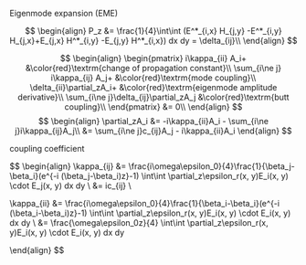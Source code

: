 
Eigenmode expansion (EME)

$$
\begin{align}
P_z &= \frac{1}{4}\int\int (E^*_{i,x} H_{j,y} -E^*_{i,y} H_{j,x}+E_{j,x} H^*_{i,y} -E_{j,y} H^*_{i,x}) dx dy = \delta_{ij}\\
\end{align}
$$

$$
\begin{align}
\begin{pmatrix}
i\kappa_{ii} A_i+  &\color{red}\textrm{change of propagation constant}\\
\sum_{i\ne j} i\kappa_{ij} A_j+ &\color{red}\textrm{mode coupling}\\
\delta_{ii}\partial_zA_i+ &\color{red}\textrm{eigenmode amplitude derivative}\\
\sum_{i\ne j}\delta_{ij}\partial_zA_j &\color{red}\textrm{butt coupling}\\
\end{pmatrix}
&= 0\\
\end{align}
$$
$$
\begin{align}
\partial_zA_i 
&= -i\kappa_{ii}A_i - \sum_{i\ne j}i\kappa_{ij}A_j\\
&= \sum_{i\ne j}c_{ij}A_j - i\kappa_{ii}A_i
\end{align}
$$

coupling coefficient

$$
\begin{align}
\kappa_{ij} 
&= \frac{i\omega\epsilon_0}{4}\frac{1}{\beta_j-\beta_i}(e^{-i (\beta_j-\beta_i)z}-1)
\int\int \partial_z\epsilon_r(x, y)E_i(x, y) \cdot E_j(x, y)  dx dy \\
&= ic_{ij} \\

\kappa_{ii} 
&= \frac{i\omega\epsilon_0}{4}\frac{1}{\beta_i-\beta_i}(e^{-i (\beta_i-\beta_i)z}-1)
\int\int \partial_z\epsilon_r(x, y)E_i(x, y) \cdot E_i(x, y)  dx dy \\
&= \frac{\omega\epsilon_0z}{4} \int\int \partial_z\epsilon_r(x, y)E_i(x, y) \cdot E_i(x, y)  dx dy

\end{align}
$$
